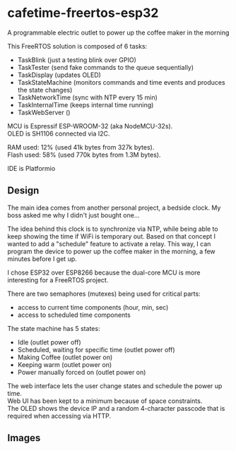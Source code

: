 # cafetime-freertos-esp32
A programmable electric outlet to power up the coffee maker in the morning

This FreeRTOS solution is composed of 6 tasks:
* TaskBlink (just a testing blink over GPIO)
* TaskTester (send fake commands to the queue sequentially)
* TaskDisplay (updates OLED)
* TaskStateMachine (monitors commands and time events and produces the state changes)
* TaskNetworkTime (sync with NTP every 15 min)
* TaskInternalTime (keeps internal time running)
* TaskWebServer ()

MCU is Espressif ESP-WROOM-32 (aka NodeMCU-32s).  
OLED is SH1106 connected via I2C.

RAM used: 12% (used 41k bytes from 327k bytes).  
Flash used: 58% (used 770k bytes from 1.3M bytes).

IDE is Platformio


## Design

The main idea comes from another personal project, a bedside clock. My boss asked me why I didn't just bought one...

The idea behind this clock is to synchronize via NTP, while being able to keep showing the time if WiFi is temporary out.
Based on that concept I wanted to add a "schedule" feature to activate a relay. This way, I can program the device to power up the coffee maker in the morning, a few minutes before I get up. 

I chose ESP32 over ESP8266 because the dual-core MCU is more interesting for a FreeRTOS project.

There are two semaphores (mutexes) being used for critical parts:
* access to current time components (hour, min, sec)
* access to scheduled time components

The state machine has 5 states:
* Idle (outlet power off)
* Scheduled, waiting for specific time (outlet power off)
* Making Coffee (outlet power on)
* Keeping warm (outlet power on)
* Power manually forced on (outlet power on)

The web interface lets the user change states and schedule the power up time.  
Web UI has been kept to a minimum because of space constraints.  
The OLED shows the device IP and a random 4-character passcode that is required when accessing via HTTP.


## Images
